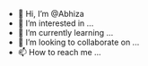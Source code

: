 - 👋 Hi, I’m @Abhiza
- 👀 I’m interested in ...
- 🌱 I’m currently learning ...
- 💞️ I’m looking to collaborate on ...
- 📫 How to reach me ...

<!---
Abhiza/Abhiza is a ✨ special ✨ repository because its `README.md` (this file) appears on your GitHub profile.
You can click the Preview link to take a look at your changes.
--->
